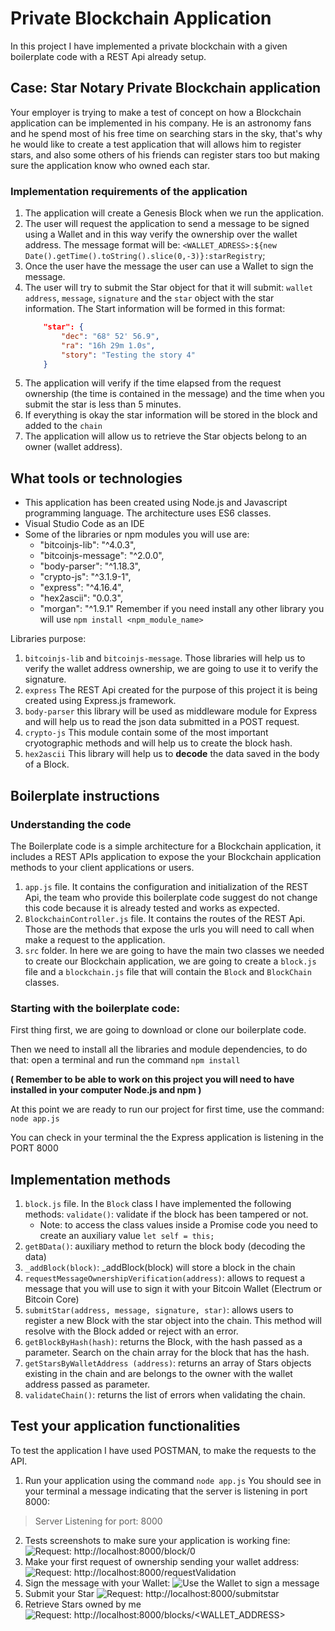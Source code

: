 # Private Blockchain Application

In this project I have implemented a private blockchain with a given boilerplate code with a REST Api already setup.

## Case: Star Notary Private Blockchain application

Your employer is trying to make a test of concept on how a Blockchain application can be implemented in his company.
He is an astronomy fans and he spend most of his free time on searching stars in the sky, that's why he would like
to create a test application that will allows him to register stars, and also some others of his friends can register stars
too but making sure the application know who owned each star.

### Implementation requirements of the application

1. The application will create a Genesis Block when we run the application.
2. The user will request the application to send a message to be signed using a Wallet and in this way verify the ownership over the wallet address. The message format will be: `<WALLET_ADRESS>:${new Date().getTime().toString().slice(0,-3)}:starRegistry`;
3. Once the user have the message the user can use a Wallet to sign the message.
4. The user will try to submit the Star object for that it will submit: `wallet address`, `message`, `signature` and the `star` object with the star information.
    The Start information will be formed in this format:
    ```json
        "star": {
            "dec": "68° 52' 56.9",
            "ra": "16h 29m 1.0s",
            "story": "Testing the story 4"
		}
    ```
5. The application will verify if the time elapsed from the request ownership (the time is contained in the message) and the time when you submit the star is less than 5 minutes.
6. If everything is okay the star information will be stored in the block and added to the `chain`
7. The application will allow us to retrieve the Star objects belong to an owner (wallet address). 


## What tools or technologies

- This application has been created using Node.js and Javascript programming language. The architecture uses ES6 classes.
- Visual Studio Code as an IDE 
- Some of the libraries or npm modules you will use are:
    - "bitcoinjs-lib": "^4.0.3",
    - "bitcoinjs-message": "^2.0.0",
    - "body-parser": "^1.18.3",
    - "crypto-js": "^3.1.9-1",
    - "express": "^4.16.4",
    - "hex2ascii": "0.0.3",
    - "morgan": "^1.9.1"
    Remember if you need install any other library you will use `npm install <npm_module_name>`

Libraries purpose:

1. `bitcoinjs-lib` and `bitcoinjs-message`. Those libraries will help us to verify the wallet address ownership, we are going to use it to verify the signature.
2. `express` The REST Api created for the purpose of this project it is being created using Express.js framework.
3. `body-parser` this library will be used as middleware module for Express and will help us to read the json data submitted in a POST request.
4. `crypto-js` This module contain some of the most important cryotographic methods and will help us to create the block hash.
5. `hex2ascii` This library will help us to **decode** the data saved in the body of a Block.

## Boilerplate instructions
### Understanding the code

The Boilerplate code is a simple architecture for a Blockchain application, it includes a REST APIs application to expose the your Blockchain application methods to your client applications or users.

1. `app.js` file. It contains the configuration and initialization of the REST Api, the team who provide this boilerplate code suggest do not change this code because it is already tested and works as expected.
2. `BlockchainController.js` file. It contains the routes of the REST Api. Those are the methods that expose the urls you will need to call when make a request to the application.
3. `src` folder. In here we are going to have the main two classes we needed to create our Blockchain application, we are going to create a `block.js` file and a `blockchain.js` file that will contain the `Block` and `BlockChain` classes.

### Starting with the boilerplate code:

First thing first, we are going to download or clone our boilerplate code.

Then we need to install all the libraries and module dependencies, to do that: open a terminal and run the command `npm install`

**( Remember to be able to work on this project you will need to have installed in your computer Node.js and npm )**

At this point we are ready to run our project for first time, use the command: `node app.js`

You can check in your terminal the the Express application is listening in the PORT 8000

## Implementation methods

1. `block.js` file. In the `Block` class I have implemented the following methods:
    `validate()`: validate if the block has been tampered or not.
      *  Note: to access the class values inside a Promise code you need to create an auxiliary value `let self = this;`
2.  `getBData()`: auxiliary method to return the block body (decoding the data)
3.  `_addBlock(block)`: _addBlock(block) will store a block in the chain
4. `requestMessageOwnershipVerification(address)`: allows to request a message that you will use to  sign it with your Bitcoin Wallet (Electrum or Bitcoin Core)
5. `submitStar(address, message, signature, star)`: allows users to register a new Block with the star object into the chain. This method will resolve with the Block added or reject with an error.
6. `getBlockByHash(hash)`: returns the Block, with the hash passed as a parameter.  Search on the chain array for the block that has the hash.
7.  `getStarsByWalletAddress (address)`: returns an array of Stars objects existing in the chain and are belongs to the owner with the wallet address passed as parameter.
8. `validateChain()`: returns the list of errors when validating the chain.
    
## Test your application functionalities

To test the application I have used POSTMAN, to make the requests to the API.

1. Run your application using the command `node app.js`
You should see in your terminal a message indicating that the server is listening in port 8000:
> Server Listening for port: 8000

2. Tests screenshots to make sure your application is working fine:
    ![Request: http://localhost:8000/block/0 ](attachments/request-genesis.jpg)
3. Make your first request of ownership sending your wallet address:
    ![Request: http://localhost:8000/requestValidation ](attachments/request-validation.jpg)
4. Sign the message with your Wallet:
    ![Use the Wallet to sign a message](attachments/request-ownership.jpg)
5. Submit your Star
     ![Request: http://localhost:8000/submitstar](attachments/submitstar.jpg)
6. Retrieve Stars owned by me
    ![Request: http://localhost:8000/blocks/<WALLET_ADDRESS>](attachments/retrieve-stars.jpg)